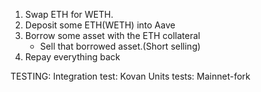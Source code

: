 1. Swap ETH for WETH.
2. Deposit some ETH(WETH) into Aave
3. Borrow some asset with the ETH collateral
   - Sell that borrowed asset.(Short selling)
4. Repay everything back

TESTING:
Integration test: Kovan
Units tests: Mainnet-fork
